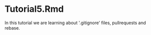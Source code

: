 # Tutorial5.Rmd
In this tutorial we are learning about '.gitignore' files, pullrequests and rebase.
